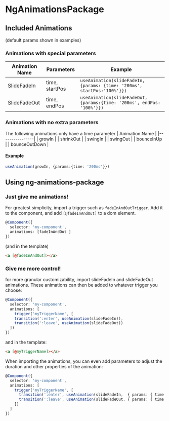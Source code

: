 # NgAnimationsPackage

## Included Animations
(default params shown in examples)
### Animations with special parameters
| Animation Name |  Parameters | Example |
|----------------|-------------|---------|
|SlideFadeIn     |time, startPos|```useAnimation(slideFadeIn, {params: {time: '200ms', startPos:'100%'}})```|
|SlideFadeOut|time, endPos|```useAnimation(slideFadeOut, {params:{time: '200ms', endPos: '100%'}})```|

### Animations with no extra parameters
The following animations only have a time parameter
| Animation Name |
|----------------|
|     growIn     |
|    shrinkOut   |
|     swingIn    |
|    swingOut    |
|   bounceInUp   |
|  bounceOutDown |

#### Example
```typescript
useAnimation(growIn, {params:{time: '200ms'}})
```

## Using ng-animations-package

### Just give me animations!
For greatest simplicity, import a trigger such as `fadeInAndOutTrigger`. Add it to the component, and add `[@fadeInAndOut]` to a dom element.
```typescript
@Component({
  selector: 'my-component',
  animations: [fadeInAndOut ]
})
```

(and in the template)
```html
<a [@fadeInAndOut]></a>
```
### Give me more control!
for more granular customizability, import slideFadeIn and slideFadeOut animations. These animations can then be added to whatever trigger you choose:
```typescript
@Component({
  selector: 'my-component',
  animations: [   
    trigger('myTriggerName', [
    transition(':enter', useAnimation(slideFadeIn)),
    transition(':leave', useAnimation(slideFadeOut))
  ])
})
```
and in the template:
```html
<a [@myTriggerName]></a>
```

When importing the animations, you can even add parameters to adjust the duration and other properties of the animation:
```typescript
@Component({
  selector: 'my-component',
  animations: [
    trigger('myTriggerName', [
      transition(':enter', useAnimation(slideFadeIn,  { params: { time: '500ms', startPos: '300px' }})),
      transition(':leave', useAnimation(slideFadeOut, { params: { time: '1000ms', endPost: '-100px' }})),
    ])
  ]
})
```
